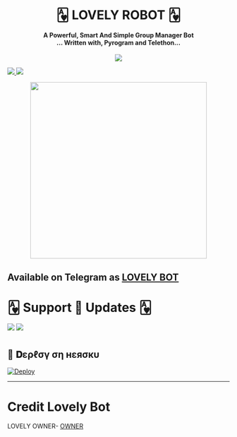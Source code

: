 <h1 align="center"><b> 🂱 LOVELY ROBOT 🂱 </b></h1>

<h4 align="center">A Powerful, Smart And Simple Group Manager Bot <br> ... Written with, Pyrogram and Telethon...</h4>
<p align='center'>
<p align="center">
  <img src="https://telegra.ph/file/e0fe477730310fb1b610e.jpg">
</p>

  <a href="https://www.python.org/" alt="made-with-python"> <img src="https://img.shields.io/badge/Made%20with-Python-1f425f.svg?style=flat-square&logo=python&color=blue" /> </a>
  <a href="https://github.com/Official-afk-xD/Yuriko-xD/graphs/commit-activity" alt="Maintenance"> <img src="https://img.shields.io/badge/Maintained%3F-yes-green.svg?style=flat-square" /> </a>
</p>

<p align="center"><a href="https://t.me/LOVELY_RO_BOT"><img src="(https://telegra.ph/file/e0fe477730310fb1b610e.jpg)" width="400"></a></p>

## Available on Telegram as [LOVELY BOT](https://t.me/LOVELY_RO_BOT)

# 🂱 Support 🎼 Updates 🂱
<a href="https://t.me/TEAM_SHADOW_SUPPORT"><img src="https://img.shields.io/badge/Join-Telegram%20Channel-red.svg?logo=Telegram"></a>
<a href="t.me/TEAM_SHADOW_XD"><img src="https://img.shields.io/badge/Join-Telegram%20Group-blue.svg?logo=telegram"></a>

#

## 🚀 𝐃ερℓσү ση нεяσкυ 


[![Deploy](https://telegra.ph/file/272d05fa5ebebf113a006.jpg)](https://heroku.com/deploy?template=https://github.com/Official-Afk-xD/LOVELY-ROBOT)
 
__________________________________

# Credit Lovely Bot

LOVELY OWNER- [OWNER](T.ME/PIRO_X_POWER)
